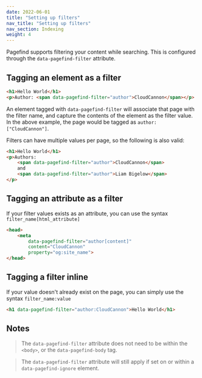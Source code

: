 ```yaml
---
date: 2022-06-01
title: "Setting up filters"
nav_title: "Setting up filters"
nav_section: Indexing
weight: 4
---
```


Pagefind supports filtering your content while searching. This is configured through the `data-pagefind-filter` attribute.

## Tagging an element as a filter

```html
<h1>Hello World</h1>
<p>Author: <span data-pagefind-filter="author">CloudCannon</span></p>
```

An element tagged with `data-pagefind-filter` will associate that page with the filter name, and capture the contents of the element as the filter value. In the above example, the page would be tagged as `author: ["CloudCannon"]`.

Filters can have multiple values per page, so the following is also valid:

```html
<h1>Hello World</h1>
<p>Authors:
    <span data-pagefind-filter="author">CloudCannon</span>
    and
    <span data-pagefind-filter="author">Liam Bigelow</span>
</p>
```

## Tagging an attribute as a filter

If your filter values exists as an attribute, you can use the syntax `filter_name[html_attribute]`

```html
<head>
    <meta 
        data-pagefind-filter="author[content]"
        content="CloudCannon"
        property="og:site_name">
</head>
```

## Tagging a filter inline

If your value doesn't already exist on the page, you can simply use the syntax `filter_name:value`

```html
<h1 data-pagefind-filter="author:CloudCannon">Hello World</h1>
```

## Notes

> The `data-pagefind-filter` attribute does not need to be within the `<body>`, or the `data-pagefind-body` tag. 

> The `data-pagefind-filter` attribute will still apply if set on or within a `data-pagefind-ignore` element.